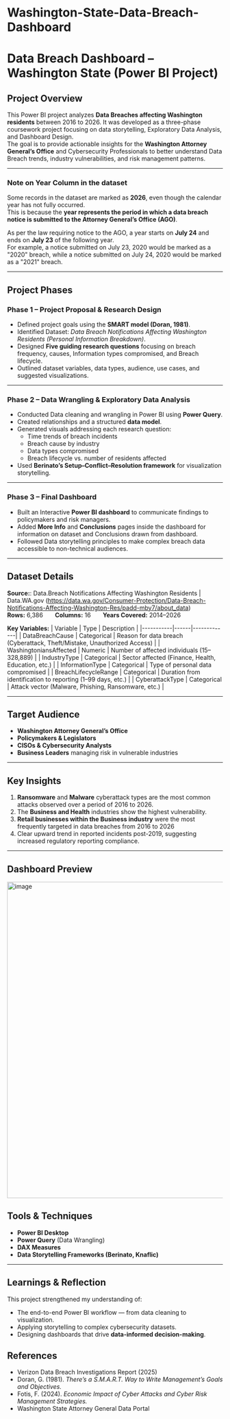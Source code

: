 # Washington-State-Data-Breach-Dashboard

# Data Breach Dashboard – Washington State (Power BI Project)

## Project Overview
This Power BI project analyzes **Data Breaches affecting Washington residents** between 2016 to 2026. It was developed as a three-phase coursework project focusing on data storytelling, Exploratory Data Analysis, and Dashboard Design.  
The goal is to provide actionable insights for the **Washington Attorney General’s Office** and Cybersecurity Professionals to better understand Data Breach trends, industry vulnerabilities, and risk management patterns. 

---

### Note on Year Column in the dataset

Some records in the dataset are marked as **2026**, even though the calendar year has not fully occurred.  
This is because the **year represents the period in which a data breach notice is submitted to the Attorney General’s Office (AGO)**.  

As per the law requiring notice to the AGO, a year starts on **July 24** and ends on **July 23** of the following year.  
For example, a notice submitted on July 23, 2020 would be marked as a "2020" breach, while a notice submitted on July 24, 2020 would be marked as a "2021" breach.

---

## Project Phases

### Phase 1 – Project Proposal & Research Design
- Defined project goals using the **SMART model (Doran, 1981)**.  
- Identified Dataset: *Data Breach Notifications Affecting Washington Residents (Personal Information Breakdown)*.  
- Designed **Five guiding research questions** focusing on breach frequency, causes, Information types compromised, and Breach lifecycle.
- Outlined dataset variables, data types, audience, use cases, and suggested visualizations.

---

### Phase 2 – Data Wrangling & Exploratory Data Analysis
- Conducted Data cleaning and wrangling in Power BI using **Power Query**.
- Created relationships and a structured **data model**.
- Generated visuals addressing each research question:
  - Time trends of breach incidents
  - Breach cause by industry
  - Data types compromised
  - Breach lifecycle vs. number of residents affected
- Used **Berinato’s Setup–Conflict–Resolution framework** for visualization storytelling.

---

### Phase 3 – Final Dashboard
- Built an Interactive **Power BI dashboard** to communicate findings to policymakers and risk managers.
- Added **More Info** and **Conclusions** pages inside the dashboard for information on dataset and Conclusions drawn from dashboard.
- Followed Data storytelling principles to make complex breach data accessible to non-technical audiences.

---

##  Dataset Details
**Source:**: Data.Breach Notifications Affecting Washington Residents | Data.WA.gov (https://data.wa.gov/Consumer-Protection/Data-Breach-Notifications-Affecting-Washington-Res/padd-mby7/about_data)  
**Rows:** 6,386  **Columns:** 16  **Years Covered:** 2014–2026  

**Key Variables:**
| Variable | Type | Description |
|-----------|------|-------------|
| DataBreachCause | Categorical | Reason for data breach (Cyberattack, Theft/Mistake, Unauthorized Access) |
| WashingtoniansAffected | Numeric | Number of affected individuals (15–328,889) |
| IndustryType | Categorical | Sector affected (Finance, Health, Education, etc.) |
| InformationType | Categorical | Type of personal data compromised |
| BreachLifecycleRange | Categorical | Duration from identification to reporting (1–99 days, etc.) |
| CyberattackType | Categorical | Attack vector (Malware, Phishing, Ransomware, etc.) |

---

## Target Audience
- **Washington Attorney General’s Office**
- **Policymakers & Legislators**
- **CISOs & Cybersecurity Analysts**
- **Business Leaders** managing risk in vulnerable industries

---

##  Key Insights
1. **Ransomware** and **Malware** cyberattack types are the most common attacks observed over a period of 2016 to 2026.
2. The **Business and Health** industries show the highest vulnerability.
3. **Retail businesses within the Business industry** were the most frequently targeted in data breaches from 2016 to 2026
4. Clear upward trend in reported incidents post-2019, suggesting increased regulatory reporting compliance.

---

## Dashboard Preview

<img width="1315" height="738" alt="image" src="https://github.com/user-attachments/assets/f59524a5-b95f-468a-bcf5-3acfcd609ced" />

## Tools & Techniques
- **Power BI Desktop**
- **Power Query** (Data Wrangling)
- **DAX Measures**
- **Data Storytelling Frameworks (Berinato, Knaflic)**

---

## Learnings & Reflection
This project strengthened my understanding of:
- The end-to-end Power BI workflow — from data cleaning to visualization.
- Applying storytelling to complex cybersecurity datasets.
- Designing dashboards that drive **data-informed decision-making**.
  
##  References
- Verizon Data Breach Investigations Report (2025)  
- Doran, G. (1981). *There’s a S.M.A.R.T. Way to Write Management’s Goals and Objectives.*  
- Fotis, F. (2024). *Economic Impact of Cyber Attacks and Cyber Risk Management Strategies.*  
- Washington State Attorney General Data Portal
